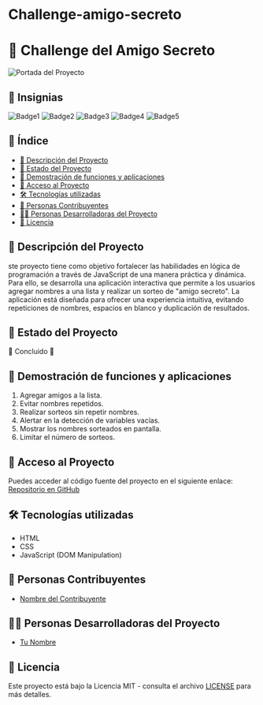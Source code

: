 # Challenge-amigo-secreto
# 🎉 Challenge del Amigo Secreto

![Portada del Proyecto](https://via.placeholder.com/800x300.png?text=Challenge+del+Amigo+Secreto)

## 🏅 Insignias

![Badge1](https://img.shields.io/badge/status-en%20desarrollo-orange)
![Badge2](https://img.shields.io/badge/contributors-1-blue)
![Badge3](https://img.shields.io/badge/Reto-Desafío-orange)
![Badge4](https://img.shields.io/badge/Programación-JavaScript-blue)
![Badge5](https://img.shields.io/badge/Aprendizaje-Continuo-success)

## 📌 Índice

- [📖 Descripción del Proyecto](#-descripción-del-proyecto)
- [🚀 Estado del Proyecto](#-estado-del-proyecto)
- [🎥 Demostración de funciones y aplicaciones](#-demostración-de-funciones-y-aplicaciones)
- [🔗 Acceso al Proyecto](#-acceso-al-proyecto)
- [🛠 Tecnologías utilizadas](#-tecnologías-utilizadas)
- [🤝 Personas Contribuyentes](#-personas-contribuyentes)
- [👩‍💻 Personas Desarrolladoras del Proyecto](#-personas-desarrolladoras-del-proyecto)
- [📜 Licencia](#-licencia)

## 📖 Descripción del Proyecto

ste proyecto tiene como objetivo fortalecer las habilidades en lógica de programación a través de JavaScript de una manera práctica y dinámica. Para ello, se desarrolla una aplicación interactiva que permite a los usuarios agregar nombres a una lista y realizar un sorteo de "amigo secreto". La aplicación está diseñada para ofrecer una experiencia intuitiva, evitando repeticiones de nombres, espacios en blanco y duplicación de resultados.

## 🚀 Estado del Proyecto

🚧 Concluido 🚧

## 🎥 Demostración de funciones y aplicaciones

1. Agregar amigos a la lista.
2. Evitar nombres repetidos.
3. Realizar sorteos sin repetir nombres.
4. Alertar en la detección de variables vacías.
5. Mostrar los nombres sorteados en pantalla.
6. Limitar el número de sorteos.

## 🔗 Acceso al Proyecto

Puedes acceder al código fuente del proyecto en el siguiente enlace: 
[Repositorio en GitHub](https://github.com/tu-usuario/amigo-secreto)

## 🛠 Tecnologías utilizadas

- HTML
- CSS
- JavaScript (DOM Manipulation)

## 🤝 Personas Contribuyentes

- [Nombre del Contribuyente](https://github.com/usuario)

## 👩‍💻 Personas Desarrolladoras del Proyecto

- [Tu Nombre](https://github.com/tu-usuario)

## 📜 Licencia

Este proyecto está bajo la Licencia MIT - consulta el archivo [LICENSE](LICENSE) para más detalles.
